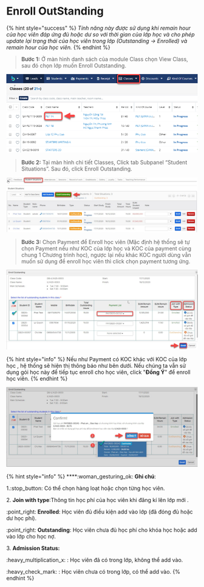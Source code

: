 # Enroll OutStanding

{% hint style="success" %}
_Tính năng này được sử dụng khi remain hour của học viên đáp ứng đủ hoặc dư so với thời gian của lớp học và cho phép update lại trạng thái của học viên trong lớp (Outstanding -> Enrolled) và remain hour của học viên._&#x20;
{% endhint %}

> **Bước 1:** Ở màn hình danh sách của module Class chọn View Class, sau đó chọn lớp muốn Enroll Outstanding.

![](<../../.gitbook/assets/image (99).png>)

> **Bước 2:** Tại màn hình chi tiết Classes, Click tab Subpanel “Student Situations”. Sau đó, click Enroll Outstanding.

![](../../.gitbook/assets/7.jpg)

> **Bước 3:** Chọn Payment để Enroll học viên (Mặc định hệ thống sẽ tự chọn Payment nếu như KOC của lớp học và KOC của payment cùng chung 1 Chương trình học), ngược lại nếu khác KOC người dùng vẫn muốn sử dụng để enroll học viên thì click chọn payment tương ứng.

![](../../.gitbook/assets/6.jpg)

{% hint style="info" %}
Nếu như Payment có KOC khác với KOC của lớp học , hệ thống sẽ hiện thị thông báo như bên dưới. Nếu chúng ta vẫn sử dụng gói học này để tiếp tục enroll cho học viên, click "**Đồng Ý**" để enroll học viên.
{% endhint %}

![](../../.gitbook/assets/8.jpg)

{% hint style="info" %}
****:woman\_gesturing\_ok: **Ghi chú**:

1.:stop\_button: Có thể chọn hàng loạt hoặc chọn từng học viên.

2\. **Join with type**:Thông tin học phí của học viên khi đăng kí lên lớp mới .

:point\_right: **Enrolled**: Học viên đủ điều kiện add vào lớp (đã đóng đủ hoặc dư học phí).

:point\_right: **Outstanding**: Học viên chưa đủ học phí cho khóa học hoặc add vào lớp cho học nợ.

3\. **Admission Status:**&#x20;

&#x20;:heavy\_multiplication\_x: : Học viên đã có trong lớp, không thể add vào.

:heavy\_check\_mark: : Học viên chưa có trong lớp, có thể add vào.
{% endhint %}
